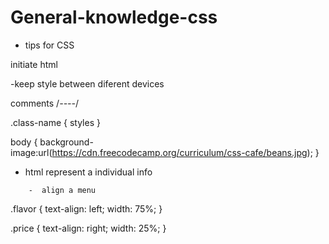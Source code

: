 # General-knowledge-css
- tips for CSS

initiate html
<!DOCTYPE html>
<html lang="en">

<head>
<meta charset="utf-8" />
-keep style between diferent devices 

<meta name="viewport" content="width=device-width, initial-scale=1.0" />

comments
/*----*/
</head>

.class-name {
  styles
}

body {
 background-image:url(https://cdn.freecodecamp.org/curriculum/css-cafe/beans.jpg);
}

- html represent a individual info
 <article>
          </article>
          
        -  align a menu 
.flavor {
  text-align: left;
  width: 75%;
}

.price {
  text-align: right;
  width: 25%;
}
